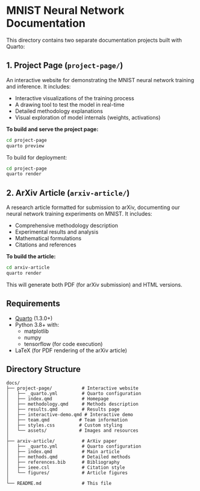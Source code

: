 # MNIST Neural Network Documentation

This directory contains two separate documentation projects built with Quarto:

## 1. Project Page (`project-page/`)

An interactive website for demonstrating the MNIST neural network training and inference. It includes:

- Interactive visualizations of the training process
- A drawing tool to test the model in real-time
- Detailed methodology explanations
- Visual exploration of model internals (weights, activations)

**To build and serve the project page:**

```bash
cd project-page
quarto preview
```

To build for deployment:

```bash
cd project-page
quarto render
```

## 2. ArXiv Article (`arxiv-article/`)

A research article formatted for submission to arXiv, documenting our neural network training experiments on MNIST. It includes:

- Comprehensive methodology description
- Experimental results and analysis
- Mathematical formulations
- Citations and references

**To build the article:**

```bash
cd arxiv-article
quarto render
```

This will generate both PDF (for arXiv submission) and HTML versions.

## Requirements

- [Quarto](https://quarto.org/) (1.3.0+)
- Python 3.8+ with:
  - matplotlib
  - numpy
  - tensorflow (for code execution)
- LaTeX (for PDF rendering of the arXiv article)

## Directory Structure

```
docs/
├── project-page/           # Interactive website
│   ├── _quarto.yml         # Quarto configuration
│   ├── index.qmd           # Homepage
│   ├── methodology.qmd     # Methods description
│   ├── results.qmd         # Results page
│   ├── interactive-demo.qmd # Interactive demo
│   ├── team.qmd           # Team information
│   ├── styles.css         # Custom styling
│   └── assets/            # Images and resources
│
├── arxiv-article/          # ArXiv paper
│   ├── _quarto.yml         # Quarto configuration
│   ├── index.qmd           # Main article
│   ├── methods.qmd         # Detailed methods
│   ├── references.bib      # Bibliography
│   ├── ieee.csl            # Citation style
│   └── figures/            # Article figures
│
└── README.md               # This file 